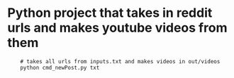 # Python project that takes in reddit urls and makes youtube videos from them

```
    # takes all urls from inputs.txt and makes videos in out/videos
    python cmd_newPost.py txt

```
